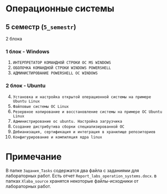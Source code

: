 
# Операционные системы

## 5 семестр (`5_semestr`)
2 блока
### 1 блок - Windows
1. `ИНТЕРПРЕТАТОР КОМАНДНОЙ СТРОКИ ОС MS WINDOWS`
2. `ОБОЛОЧКА КОМАНДНОЙ СТРОКИ WINDOWS POWERSHELL`
3. `АДМИНИСТИРОВАНИЕ POWERSHELL ОС WINDOWS`
### 2 блок - Ubuntu
4. `Установка и настройка открытой операционной системы на примере Ubuntu Linux`
5. `Файловые системы ОС Linux`
6. `Резервное копирование и восстановление системы на примере ОС Ubuntu Linux`
7. `Администрирование ос ubuntu. Настройка загрузчика`
8. `Создание дистрибутива сборки специализированной ОС`
9. `Дебианизация, сертификация и интеграция в хранилище репозиториев`
10. `Конфигурирование и компиляция ядра linux`

# Примечание

В папке `Задания_Tasks` содержатся два файла с заданиями для лабораторных работ.
Есть отчет `Report_labs_operation_systems.docx`. 
в папках `Xlaba_source` хранятся некоторые файлы-исходники от лабораторных работ.

